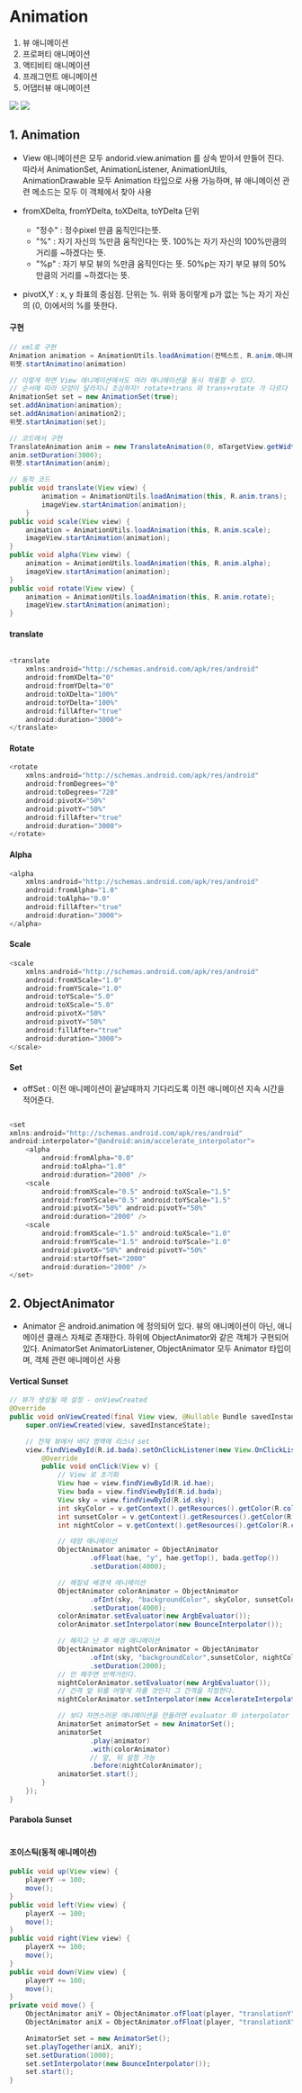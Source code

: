 # Animation
  1. 뷰 애니메이션
  2. 프로퍼티 애니메이션
  3. 액티비티 애니메이션
  4. 프래그먼트 애니메이션
  5. 어댑터뷰 애니메이션
  
![](https://github.com/qskeksq/Animation/blob/master/pic/sunset.gif)
![](https://github.com/qskeksq/Animation/blob/master/pic/windmill.gif)

## 1. Animation

  - View 애니메이션은 모두 andorid.view.animation 를 상속 받아서 만들어 진다. 따라서 AnimationSet, AnimationListener, AnimationUtils, AnimationDrawable
모두 Animation 타입으로 사용 가능하며, 뷰 애니메이션 관련 메소드는 모두 이 객체에서 찾아 사용

  - fromXDelta, fromYDelta, toXDelta, toYDelta 단위
    - "정수" : 정수pixel 만큼 움직인다는뜻.
    - "%" : 자기 자신의 %만큼 움직인다는 뜻. 100%는 자기 자신의 100%만큼의 거리를 ~하겠다는 뜻.
    - "%p" : 자기 부모 뷰의 %만큼 움직인다는 뜻. 50%p는 자기 부모 뷰의 50%만큼의 거리를 ~하겠다는 뜻.

  - pivotX,Y : x, y 좌표의 중심점. 단위는 %. 위와 동이랗게 p가 없는 %는 자기 자신의 (0, 0)에서의 %를 뜻한다.

#### 구현

```java
// xml로 구현
Animation animation = AnimationUtils.loadAnimation(컨텍스트, R.anim.애니메이션)
위젯.startAnimatino(animation)

// 이렇게 하면 View 애니메이션에서도 여러 애니메이션을 동시 적용할 수 있다.
// 순서에 따라 모양이 달라지니 조심하자! rotate+trans 와 trans+rotate 가 다르다
AnimationSet set = new AnimationSet(true);
set.addAnimation(animation);
set.addAnimation(animation2);
위젯.startAnimation(set);
```

```java
// 코드에서 구현
TranslateAnimation anim = new TranslateAnimation(0, mTargetView.getWidth(), 0, mTargetView.getHeight());
anim.setDuration(3000);
위젯.startAnimation(anim);
```

```java
// 동작 코드
public void translate(View view) {
        animation = AnimationUtils.loadAnimation(this, R.anim.trans);
        imageView.startAnimation(animation);
    }
public void scale(View view) {
    animation = AnimationUtils.loadAnimation(this, R.anim.scale);
    imageView.startAnimation(animation);
}
public void alpha(View view) {
    animation = AnimationUtils.loadAnimation(this, R.anim.alpha);
    imageView.startAnimation(animation);
}
public void rotate(View view) {
    animation = AnimationUtils.loadAnimation(this, R.anim.rotate);
    imageView.startAnimation(animation);
}
```

#### translate

```java

<translate
    xmlns:android="http://schemas.android.com/apk/res/android"
    android:fromXDelta="0"
    android:fromYDelta="0"
    android:toXDelta="100%"
    android:toYDelta="100%"
    android:fillAfter="true"
    android:duration="3000">
</translate>
```

#### Rotate

```java
<rotate
    xmlns:android="http://schemas.android.com/apk/res/android"
    android:fromDegrees="0"
    android:toDegrees="720"
    android:pivotX="50%"
    android:pivotY="50%"
    android:fillAfter="true"
    android:duration="3000">
</rotate>
```

#### Alpha

```java
<alpha
    xmlns:android="http://schemas.android.com/apk/res/android"
    android:fromAlpha="1.0"
    android:toAlpha="0.0"
    android:fillAfter="true"
    android:duration="3000">
</alpha>
```

#### Scale

```java
<scale
    xmlns:android="http://schemas.android.com/apk/res/android"
    android:fromXScale="1.0"
    android:fromYScale="1.0"
    android:toYScale="5.0"
    android:toXScale="5.0"
    android:pivotX="50%"
    android:pivotY="50%"
    android:fillAfter="true"
    android:duration="3000">
</scale>
```

#### Set

- offSet : 이전 애니메이션이 끝날때까지 기다리도록 이전 애니메이션 지속 시간을 적어준다.

```java

<set 
xmlns:android="http://schemas.android.com/apk/res/android" 
android:interpolator="@android:anim/accelerate_interpolator">
    <alpha
        android:fromAlpha="0.0"
        android:toAlpha="1.0"
        android:duration="2000" />
    <scale
        android:fromXScale="0.5" android:toXScale="1.5"
        android:fromYScale="0.5" android:toYScale="1.5"
        android:pivotX="50%" android:pivotY="50%"
        android:duration="2000" />
    <scale 
        android:fromXScale="1.5" android:toXScale="1.0"
        android:fromYScale="1.5" android:toYScale="1.0"
        android:pivotX="50%" android:pivotY="50%"
        android:startOffset="2000"
        android:duration="2000" />
</set>
```



## 2. ObjectAnimator

  - Animator 은 android.animation 에 정의되어 있다. 뷰의 애니메이션이 아닌, 애니메이션 클래스 자체로 존재한다. 하위에 ObjectAnimator와 같은 객체가 구현되어 있다. AnimatorSet
AnimatorListener, ObjectAnimator 모두 Animator 타입이며, 객체 관련 애니메이션 사용

#### Vertical Sunset

```java
// 뷰가 생성될 때 설정 - onViewCreated
@Override
public void onViewCreated(final View view, @Nullable Bundle savedInstanceState) {
    super.onViewCreated(view, savedInstanceState);

    // 전체 뷰에서 바다 영역에 리스너 set
    view.findViewById(R.id.bada).setOnClickListener(new View.OnClickListener() {
        @Override
        public void onClick(View v) {
            // View 로 초기화
            View hae = view.findViewById(R.id.hae);
            View bada = view.findViewById(R.id.bada);
            View sky = view.findViewById(R.id.sky);
            int skyColor = v.getContext().getResources().getColor(R.color.blue_sky);
            int sunsetColor = v.getContext().getResources().getColor(R.color.sunset_sky);
            int nightColor = v.getContext().getResources().getColor(R.color.night_sky);

            // 태양 애니메이션
            ObjectAnimator animator = ObjectAnimator
                    .ofFloat(hae, "y", hae.getTop(), bada.getTop())
                    .setDuration(4000);

            // 해질녘 배경색 애니메이션
            ObjectAnimator colorAnimator = ObjectAnimator
                    .ofInt(sky, "backgroundColor", skyColor, sunsetColor)
                    .setDuration(4000);
            colorAnimator.setEvaluator(new ArgbEvaluator());
            colorAnimator.setInterpolator(new BounceInterpolator());    // 가속화

            // 해지고 난 후 배경 애니메이션
            ObjectAnimator nightColorAnimator = ObjectAnimator
                    .ofInt(sky, "backgroundColor",sunsetColor, nightColor)
                    .setDuration(2000);
            // 안 해주면 반짝거린다.
            nightColorAnimator.setEvaluator(new ArgbEvaluator());
            // 간격 앞 뒤를 어떻게 자를 것인지 그 간격을 지정한다.
            nightColorAnimator.setInterpolator(new AccelerateInterpolator());

            // 보다 자연스러운 애니메이션을 만들려면 evaluator 와 interpolator 를 사용하면 됨.
            AnimatorSet animatorSet = new AnimatorSet();
            animatorSet
                    .play(animator)
                    .with(colorAnimator)
                    // 앞, 뒤 설정 가능
                    .before(nightColorAnimator);
            animatorSet.start();
        }
    });
}
```
#### Parabola Sunset

```java

```

#### 조이스틱(동적 애니메이션)

```java
public void up(View view) {
    playerY -= 100;
    move();
}
public void left(View view) {
    playerX -= 100;
    move();
}
public void right(View view) {
    playerX += 100;
    move();
}
public void down(View view) {
    playerY += 100;
    move();
}
private void move() {
    ObjectAnimator aniY = ObjectAnimator.ofFloat(player, "translationY", playerY);
    ObjectAnimator aniX = ObjectAnimator.ofFloat(player, "translationX", playerX);

    AnimatorSet set = new AnimatorSet();
    set.playTogether(aniX, aniY);
    set.setDuration(1000);
    set.setInterpolator(new BounceInterpolator());
    set.start();
}
```

